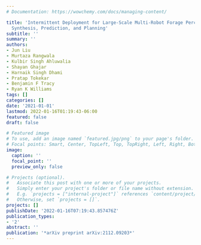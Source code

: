 ```yaml
---
# Documentation: https://wowchemy.com/docs/managing-content/

title: 'Intermittent Deployment for Large-Scale Multi-Robot Forage Perception: Data
  Synthesis, Prediction, and Planning'
subtitle: ''
summary: ''
authors:
- Jun Liu
- Murtaza Rangwala
- Kulbir Singh Ahluwalia
- Shayan Ghajar
- Harnaik Singh Dhami
- Pratap Tokekar
- Benjamin F Tracy
- Ryan K Williams
tags: []
categories: []
date: '2021-01-01'
lastmod: 2022-01-16T01:19:43-06:00
featured: false
draft: false

# Featured image
# To use, add an image named `featured.jpg/png` to your page's folder.
# Focal points: Smart, Center, TopLeft, Top, TopRight, Left, Right, BottomLeft, Bottom, BottomRight.
image:
  caption: ''
  focal_point: ''
  preview_only: false

# Projects (optional).
#   Associate this post with one or more of your projects.
#   Simply enter your project's folder or file name without extension.
#   E.g. `projects = ["internal-project"]` references `content/project/deep-learning/index.md`.
#   Otherwise, set `projects = []`.
projects: []
publishDate: '2022-01-16T07:19:43.857476Z'
publication_types:
- '2'
abstract: ''
publication: '*arXiv preprint arXiv:2112.09203*'
---
```

